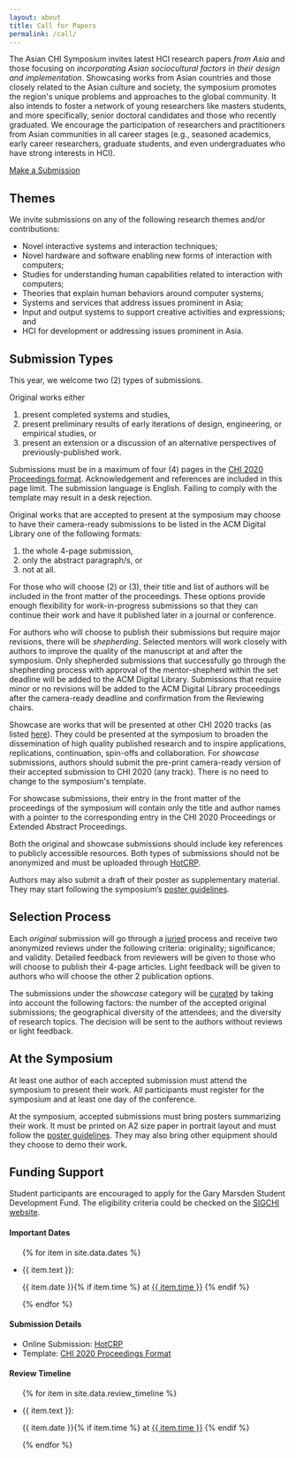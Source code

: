 ```yaml
---
layout: about
title: Call for Papers
permalink: /call/
---
```


<div class="abstract">
    <p class="abstract-overview">
        The Asian CHI Symposium invites latest HCI research papers <em>from Asia</em> and those focusing on <em>incorporating Asian sociocultural factors in their design and implementation</em>. Showcasing works from Asian countries and those closely related to the Asian culture and society, the symposium promotes the region's unique problems and approaches to the global community. It also intends to foster a network of young researchers like masters students, and more specifically, senior doctoral candidates and those who recently graduated. We encourage the participation of researchers and practitioners from Asian communities in all career stages (e.g., seasoned academics, early career researchers, graduate students, and even undergraduates who have strong interests in HCI).
    </p>
    <a class="cta-btn" href="https://asianchi20.hotcrp.com/" target="_blank">Make a Submission</a>
    <h2>Themes</h2>
    <div class="abstract-overview">
        <p>
            We invite submissions on any of the following research themes and/or contributions:
        </p>
        <ul>
            <li>Novel interactive systems and interaction techniques;</li>
            <li>Novel hardware and software enabling new forms of interaction with computers;</li>
            <li>Studies for understanding human capabilities related to interaction with computers;</li>
            <li>Theories that explain human behaviors around computer systems;</li>
            <li>Systems and services that address issues prominent in Asia;</li>
            <li>Input and output systems to support creative activities and expressions; and</li>
            <li>HCI for development or addressing issues prominent in Asia. </li>
        </ul>
    </div>
    <h2>Submission Types</h2>
    <div class="abstract-overview">
        <p>
            This year, we welcome two (2) types of submissions.
        </p>
        <p>
            <span class="about-highlight" id="original-works">Original works</span> either 
        </p>
        <ol>
            <li>present completed systems and studies,</li>
            <li>present preliminary results of early iterations of design, engineering, or empirical studies, or</li>
            <li>present an extension or a discussion of an alternative perspectives of previously-published work.</li>
        </ol>
        <p>
            Submissions must be in a maximum of four (4) pages in the <a href="https://chi2020.acm.org/authors/chi-proceedings-format/" target="_blank">CHI 2020 Proceedings format</a>. Acknowledgement and references are included in this page limit. The submission language is English. Failing to comply with the template may result in a desk rejection.
        </p>
        <p>
            Original works that are accepted to present at the symposium may choose to have their camera-ready submissions to be listed in the ACM Digital Library one of the following formats:
        </p>
        <ol>
            <li>the whole 4-page submission,</li>
            <li>only the abstract paragraph/s, or</li>
            <li>not at all.</li> 
        </ol>
        <p>
            For those who will choose (2) or (3), their title and list of authors will be included in the front matter of the proceedings. These options provide enough flexibility for work-in-progress submissions so that they can continue their work and have it published later in a journal or conference.
        </p>
        <p>    
            For authors who will choose to publish their submissions but require major revisions, there will be <em>shepherding</em>. Selected mentors will work closely with authors to improve the quality of the manuscript at and after the symposium. Only shepherded submissions that successfully go through the shepherding process with approval of the mentor-shepherd within the set deadline will be added to the ACM Digital Library. Submissions that require minor or no revisions will be added to the ACM Digital Library proceedings after the camera-ready deadline and confirmation from the Reviewing chairs.
        </p>
        <p>
            <span class="about-highlight" id="showcase-works">Showcase</span> are works that will be presented at other CHI 2020 tracks (as listed <a href="https://chi2020.acm.org/authors/" target="_blank">here</a>). They could be presented at the symposium to broaden the dissemination of high quality published research and to inspire applications, replications, continuation, spin-offs and collaboration. For <em>showcase</em> submissions, authors should submit the pre-print camera-ready version of their accepted submission to CHI 2020 (any track). There is no need to change to the symposium's template.
        </p>
        <p>
            For showcase submissions, their entry in the front matter of the proceedings of the symposium will contain only the title and author names with a pointer to the corresponding entry in the CHI 2020 Proceedings or Extended Abstract Proceedings.
        </p>
        <p>
            <span class="about-highlight">Both the original and showcase</span> submissions should include key references to publicly accessible resources. Both types of submissions should not be anonymized and must be uploaded through <a href="https://asianchi20.hotcrp.com/" target="_blank">HotCRP</a>.
        </p>
        <p>
            Authors may also submit a draft of their poster as supplementary material. They may start following the symposium’s <a href="../poster-guide/" target="_blank">poster guidelines</a>.
        </p>
    </div>
    <h2>Selection Process</h2>
    <div class="abstract-overview">
        <p>
            Each <span class="about-highlight"><em>original</em></span> submission will go through a <a href="https://chi2020.acm.org/authors/selection-processes/" target="_blank">juried</a> process and receive two anonymized reviews under the following criteria: originality; significance; and validity. Detailed feedback from reviewers will be given to those who will choose to publish their 4-page articles. Light feedback will be given to authors who will choose the other 2 publication options.
        </p>
        <p>
            The submissions under the <span class="about-highlight"><em>showcase</em></span> category will be <a href="https://chi2020.acm.org/authors/selection-processes/" target="_blank">curated</a> by taking into account the following factors: the number of the accepted original submissions; the geographical diversity of the attendees; and the diversity of research topics. The decision will be sent to the authors without reviews or light feedback.
        </p>
    </div>
    <h2>At the Symposium</h2>
    <div class="abstract-overview">
        <p>
            At least one author of each accepted submission must attend the symposium to present their work. All participants must register for the symposium and at least one day of the conference.
        </p>
        <p>
            At the symposium, accepted submissions must bring posters summarizing their work. It must be printed on A2 size paper in portrait layout and must follow the <a href="../poster-guide/" target="_blank">poster guidelines</a>. They may also bring other equipment should they choose to demo their work.
        </p>
    </div>
    <h2>Funding Support</h2>
    <p class="abstract-overview">
        Student participants are encouraged to apply for the Gary Marsden Student Development Fund. The eligibility criteria could be checked on the <a href="https://sigchi.org/get-involved/community_support/gary-marsden-student-development-fund/" target="_blank">SIGCHI website</a>.
    </p>
</div>

<div class="news-sidebar">
    <h4>Important Dates</h4>
    <ul class="sidebar-items">
        {% for item in site.data.dates %}
            <li>
                <p class="news-text">{{ item.text }}:</p>
                <p class="news-date">{{ item.date }}{% if item.time %} at <a href="{{ item.timezone }}" target="_blank">{{ item.time }}</a> {% endif %}</p>
            </li>
        {% endfor %}
    </ul>
    <h4>Submission Details</h4>
    <ul class="sidebar-items">
        <li>Online Submission: <a href="https://asianchi20.hotcrp.com/" target="_blank">HotCRP</a></li>
        <li>Template: <a href="https://chi2020.acm.org/authors/chi-proceedings-format/" target="_blank">CHI 2020 Proceedings Format</a></li>
    </ul>
    <h4>Review Timeline</h4>
    <ul class="sidebar-items">
        {% for item in site.data.review_timeline %}
            <li>
                <p class="news-text">{{ item.text }}:</p>
                <p class="news-date">{{ item.date }}{% if item.time %} at <a href="{{ item.timezone }}" target="_blank">{{ item.time }}</a> {% endif %}</p>
            </li>
        {% endfor %}
    </ul>
</div>